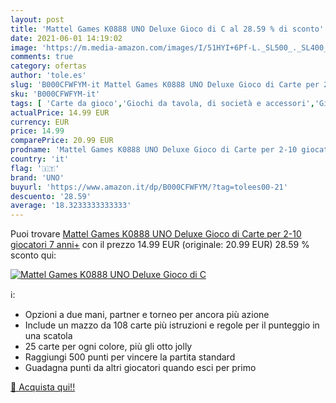 ```yaml
---
layout: post
title: 'Mattel Games K0888 UNO Deluxe Gioco di C al 28.59 % di sconto'
date: 2021-06-01 14:19:02
image: 'https://m.media-amazon.com/images/I/51HYI+6Pf-L._SL500_._SL400_.jpg'
comments: true
category: ofertas
author: 'tole.es'
slug: 'B000CFWFYM-it Mattel Games K0888 UNO Deluxe Gioco di Carte per 2-10...'
sku: 'B000CFWFYM-it'
tags: [ 'Carte da gioco','Giochi da tavola, di società e accessori','Giochi da tavolo','Giochi e giocattoli','Mazzi di carte speciali','uno', ]
actualPrice: 14.99 EUR
currency: EUR
price: 14.99
comparePrice: 20.99 EUR
prodname: 'Mattel Games K0888 UNO Deluxe Gioco di Carte per 2-10 giocatori  7 anni+'
country: 'it'
flag: '🇮🇹'
brand: 'UNO'
buyurl: 'https://www.amazon.it/dp/B000CFWFYM/?tag=tolees00-21'
descuento: '28.59'
average: '18.3233333333333'
---
```


Puoi trovare [Mattel Games K0888 UNO Deluxe Gioco di Carte per 2-10 giocatori  7 anni+](https://www.amazon.it/dp/B000CFWFYM/?tag=tolees00-21) con il prezzo 14.99 EUR (originale: 20.99 EUR) 28.59 % sconto qui:

[![Mattel Games K0888 UNO Deluxe Gioco di C](https://m.media-amazon.com/images/I/51HYI+6Pf-L._SL500_._SL400_.jpg)](https://www.amazon.it/dp/B000CFWFYM/?tag=tolees00-21)

ℹ️:

- Opzioni a due mani, partner e torneo per ancora più azione
- Include un mazzo da 108 carte più istruzioni e regole per il punteggio in una scatola
- 25 carte per ogni colore, più gli otto jolly
- Raggiungi 500 punti per vincere la partita standard
- Guadagna punti da altri giocatori quando esci per primo

[🛒 Acquista qui!!](https://www.amazon.it/dp/B000CFWFYM/?tag=tolees00-21)
